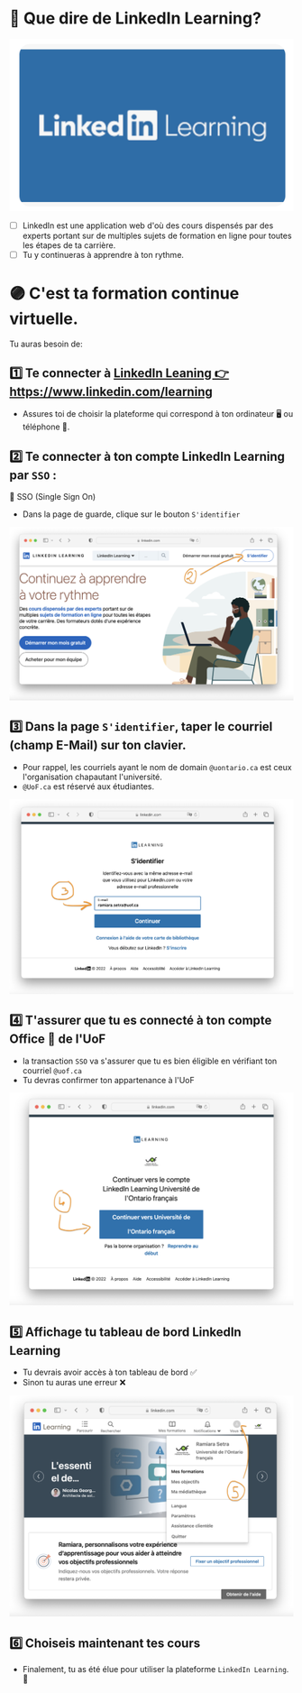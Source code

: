 # 🎥 Que dire de LinkedIn Learning? 

![img.png](/images/linkedin-learning/logo.png ) 

- [ ] LinkedIn est une application web d'où des cours dispensés par des experts portant sur de multiples sujets de formation en ligne pour toutes les étapes de ta carrière.
- [ ] Tu y continueras à apprendre à ton rythme.

# 🟣 C'est ta formation continue virtuelle. 

Tu auras besoin de:

## 1️⃣ Te connecter à [ LinkedIn Leaning 👉 https://www.linkedin.com/learning ](https://www.linkedin.com/learning)

* Assures toi de choisir la plateforme qui correspond à ton ordinateur 🖥️ ou téléphone 📱.

## 2️⃣ Te connecter à ton compte **LinkedIn Learning** par `SSO` :

🔖 SSO (Single Sign On)

* Dans la page de guarde, clique sur le bouton `S'identifier`  

![LIL SSO](/images/linkedin-learning/index.png)

##  3️⃣ Dans la page `S'identifier`, taper le courriel (champ E-Mail) sur ton clavier.

* Pour rappel, les courriels ayant le nom de domain `@uontario.ca` est ceux l'organisation chapautant l'université. 
* `@UoF.ca` est réservé aux étudiantes. 

![zoom Compagnie](/images/linkedin-learning/login.png)

## 4️⃣ T'assurer que tu es connecté à ton compte Office 📩 de l'UoF

* la transaction `SSO` va s'assurer que tu es bien éligible en vérifiant ton courriel `@uof.ca`
* Tu devras confirmer ton appartenance à l'UoF

![etudiant confirme](/images/linkedin-learning/organisation.png)

## 5️⃣ Affichage tu tableau de bord LinkedIn Learning

* Tu devrais avoir accès à ton tableau de bord ✅
* Sinon tu auras une erreur ❌

![tableau de bord](/images/linkedin-learning/dashboard.png)

## 6️⃣ Choiseis maintenant tes cours

* Finalement, tu as été élue pour utiliser la plateforme `LinkedIn Learning`. 🎉
